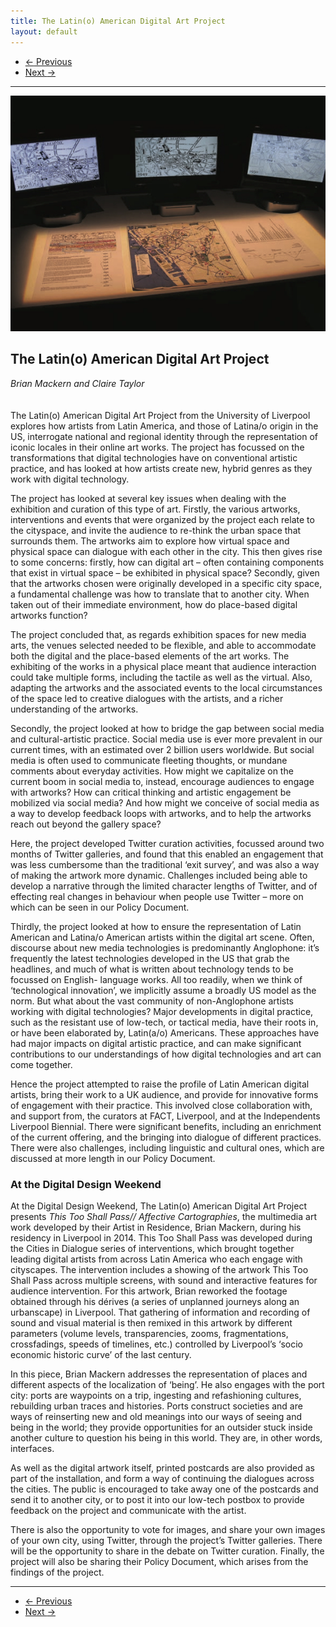 ```yaml
---
title: The Latin(o) American Digital Art Project
layout: default
---
```


<nav aria-label="...">
  <ul class="pager">
    <li class="previous"><a href="16.html"><span aria-hidden="true">&larr;</span> Previous</a></li>
    <li class="next"><a href="18.html">Next <span aria-hidden="true">&rarr;</span></a></li>
  </ul>
</nav>

---

![](images/17.jpg)

## The Latin(o) American Digital Art Project
*Brian Mackern and Claire Taylor*
<br />
<br />
<br />
The Latin(o) American Digital Art Project from the University of Liverpool explores how artists from Latin America, and those of Latina/o origin in the US, interrogate national and regional identity through the representation of iconic locales in their online art works. The project has focussed on the transformations that digital technologies have on conventional artistic practice, and has looked at how artists create new, hybrid genres as they work with digital technology.

The project has looked at several key issues when dealing with the exhibition and curation of this type of art. Firstly, the various artworks, interventions and events that were organized by the project each relate to the cityspace, and invite the audience to re-think the urban space that surrounds them. The artworks aim to explore how virtual space and physical space can dialogue with each other in the city. This then gives rise to some concerns: firstly, how can digital art – often containing components that exist in virtual space – be exhibited in physical space? Secondly, given that the artworks chosen were originally developed in a specific city space, a fundamental challenge was how to translate that to another city. When taken out of their immediate environment, how do place-based digital artworks function?

The project concluded that, as regards exhibition spaces for new media arts, the venues selected needed to be flexible, and able to accommodate both the digital and the place-based elements of the art works. The exhibiting of the works in a physical place meant that audience interaction could take multiple forms, including the tactile as well as the virtual. Also, adapting the artworks and the associated events to the local circumstances of the space led to creative dialogues with the artists, and a richer understanding of the artworks.

Secondly, the project looked at how to bridge the gap between social media and cultural-artistic practice. Social media use is ever more prevalent in our current times, with an estimated over 2 billion users worldwide. But social media is often used to communicate fleeting thoughts, or mundane comments about everyday activities. How might we capitalize on the current boom in social media to, instead, encourage audiences to engage with artworks? How can critical thinking and artistic engagement be mobilized via social media? And how might we conceive of social media as a way to develop feedback loops with artworks, and to help the artworks reach out beyond the gallery space?

Here, the project developed Twitter curation activities, focussed around two months of Twitter galleries, and found that this enabled an engagement that was less cumbersome than the traditional ‘exit survey’, and was also a way of making the artwork more dynamic. Challenges included being able to develop a narrative through the limited character lengths of Twitter, and of effecting real changes in behaviour when people use Twitter – more on which can be seen in our Policy Document.

Thirdly, the project looked at how to ensure the representation of Latin American and Latina/o American artists within the digital art scene. Often, discourse about new media technologies is predominantly Anglophone: it’s frequently the latest technologies developed in the US that grab the headlines, and much of what is written about technology tends to be focussed on English- language works. All too readily, when we think of ‘technological innovation’, we implicitly assume a broadly US model as the norm. But what about the vast community of non-Anglophone artists working with digital technologies? Major developments in digital practice, such as the resistant use of low-tech, or tactical media, have their roots in, or have been elaborated by, Latin(a/o) Americans. These approaches have had major impacts on digital artistic practice, and can make significant contributions to our understandings of how digital technologies and art can come together.

Hence the project attempted to raise the profile of Latin American digital artists, bring their work to a UK audience, and provide for innovative forms of engagement with their practice. This involved close collaboration with, and support from, the curators at FACT, Liverpool, and at the Independents Liverpool Biennial. There were significant benefits, including an enrichment of the current offering, and the bringing into dialogue of different practices. There were also challenges, including linguistic and cultural ones, which are discussed at more length in our Policy Document.

### At the Digital Design Weekend
At the Digital Design Weekend, The Latin(o) American Digital Art Project presents *This Too Shall Pass// Affective Cartographies*, the multimedia art work developed by their Artist in Residence, Brian Mackern, during his residency in Liverpool in 2014. This Too Shall Pass was developed during the Cities in Dialogue series of interventions, which brought together leading digital artists from across Latin America who each engage with cityscapes. The intervention includes a showing of the artwork This Too Shall Pass across multiple screens, with sound and interactive features for audience intervention. For this artwork, Brian reworked the footage obtained through his dérives (a series of unplanned journeys along an urbanscape) in Liverpool. That gathering of information and recording of sound and visual material is then remixed in this artwork by different parameters (volume levels, transparencies, zooms, fragmentations, crossfadings, speeds of timelines, etc.) controlled by Liverpool’s ‘socio economic historic curve’ of the last century.

In this piece, Brian Mackern addresses the representation of places and different aspects of the localization of ‘being’. He also engages with the port city: ports are waypoints on a trip, ingesting and refashioning cultures, rebuilding urban traces and histories. Ports construct societies and are ways of reinserting new and old meanings into our ways of seeing and being in the world; they provide opportunities for an outsider stuck inside another culture to question his being in this world. They are, in other words, interfaces.

As well as the digital artwork itself, printed postcards are also provided as part of the installation, and form a way of continuing the dialogues across the cities. The public is encouraged to take away one of the postcards and send it to another city, or to post it into our low-tech postbox to provide feedback on the project and communicate with the artist.

There is also the opportunity to vote for images, and share your own images of your own city, using Twitter, through the project’s Twitter galleries. There will be the opportunity to share in the debate on Twitter curation. Finally, the project will also be sharing their Policy Document, which arises from the findings of the project.

---

<nav aria-label="...">
  <ul class="pager">
    <li class="previous"><a href="16.html"><span aria-hidden="true">&larr;</span> Previous</a></li>
    <li class="next"><a href="18.html">Next <span aria-hidden="true">&rarr;</span></a></li>
  </ul>
</nav>
